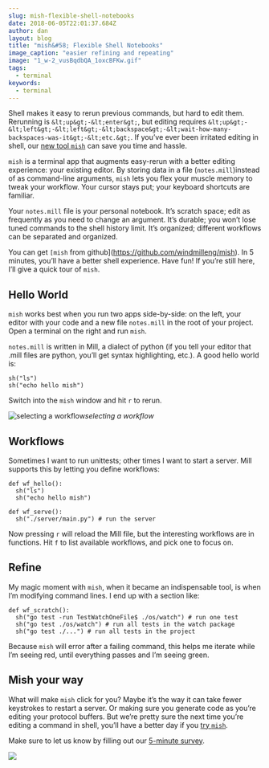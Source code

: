```yaml
---
slug: mish-flexible-shell-notebooks
date: 2018-06-05T22:01:37.684Z
author: dan
layout: blog
title: "mish&#58; Flexible Shell Notebooks"
image_caption: "easier refining and repeating"
image: "1_w-2_vusBqdbQA_1oxcBFKw.gif"
tags:
  - terminal
keywords:
  - terminal
---
```


Shell makes it easy to rerun previous commands, but hard to edit them. Rerunning is `&lt;up&gt;-&lt;enter&gt;`, but editing requires `&lt;up&gt;-&lt;left&gt;-&lt;left&gt;-&lt;backspace&gt;-&lt;wait-how-many-backspaces-was-it&gt;-&lt;etc.&gt;`. If you’ve ever been irritated editing in shell, our [new tool `mish`](https://github.com/windmilleng/mish) can save you time and hassle.

`mish` is a terminal app that augments easy-rerun with a better editing experience: your existing editor. By storing data in a file (`notes.mill`)instead of as command-line arguments, `mish` lets you flex your muscle memory to tweak your workflow. Your cursor stays put; your keyboard shortcuts are familiar.

Your `notes.mill` file is your personal notebook. It’s scratch space; edit as frequently as you need to change an argument. It’s durable; you won’t lose tuned commands to the shell history limit. It’s organized; different workflows can be separated and organized.

You can get `[mish` from github](https://github.com/windmilleng/mish). In 5 minutes, you’ll have a better shell experience. Have fun! If you’re still here, I’ll give a quick tour of `mish`.

## Hello World

`mish` works best when you run two apps side-by-side: on the left, your editor with your code and a new file `notes.mill` in the root of your project. Open a terminal on the right and run `mish`.

`notes.mill` is written in Mill, a dialect of python (if you tell your editor that .mill files are python, you’ll get syntax highlighting, etc.). A good hello world is:

```
sh("ls")
sh("echo hello mish")
```


Switch into the `mish` window and hit `r` to rerun.

![selecting a workflow](/assets/images/mish-flexible-shell-notebooks/1*1iZGUcjmLf8mvYYjtU0ZLg.gif)*selecting a workflow*

## Workflows

Sometimes I want to run unittests; other times I want to start a server. Mill supports this by letting you define workflows:

```
def wf_hello():
  sh("ls")
  sh("echo hello mish")

def wf_serve():
  sh("./server/main.py") # run the server
```


Now pressing `r` will reload the Mill file, but the interesting workflows are in functions. Hit `f` to list available workflows, and pick one to focus on.

## Refine

My magic moment with `mish`, when it became an indispensable tool, is when I’m modifying command lines. I end up with a section like:

```
def wf_scratch():
  sh("go test -run TestWatchOneFile$ ./os/watch") # run one test
  sh("go test ./os/watch") # run all tests in the watch package
  sh("go test ./...") # run all tests in the project
```


Because `mish` will error after a failing command, this helps me iterate while I’m seeing red, until everything passes and I’m seeing green.

## Mish your way

What will make `mish` click for you? Maybe it’s the way it can take fewer keystrokes to restart a server. Or making sure you generate code as you’re editing your protocol buffers. But we’re pretty sure the next time you’re editing a command in shell, you’ll have a better day if you [try `mish`](https://github.com/windmilleng/mish).

Make sure to let us know by filling out our [5-minute survey](https://docs.google.com/forms/d/e/1FAIpQLSf8UXLG0FOeMswoW7LuUP02CeUwKBccJishJKDE_VyOqe7g_g/viewform?usp=sf_link).

![](/assets/images/mish-flexible-shell-notebooks/1*KbCt7S4W2Eh8EK7mqor4Pg.png)
